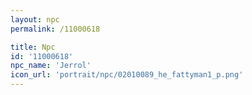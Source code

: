 ```yaml
---
layout: npc
permalink: /11000618

title: Npc
id: '11000618'
npc_name: 'Jerrol'
icon_url: 'portrait/npc/02010089_he_fattyman1_p.png'
---
```

